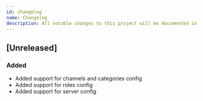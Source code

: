 ```yaml
---
id: changelog
name: Changelog
description: All notable changes to this project will be documented in this file.
---
```


## [Unreleased]

### Added

- Added support for channels and categories config
- Added support for roles config
- Added support for server config
